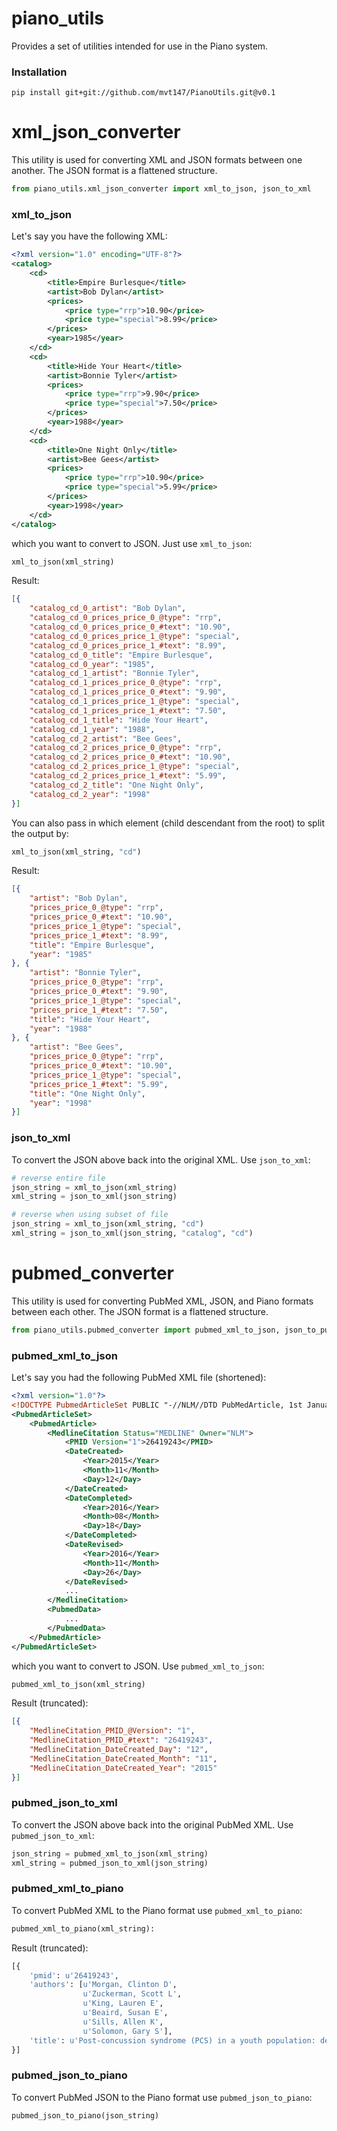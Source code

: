 # piano_utils
Provides a set of utilities intended for use in the Piano system.

### Installation
```
pip install git+git://github.com/mvt147/PianoUtils.git@v0.1
```

# xml_json_converter
This utility is used for converting XML and JSON formats between one another. The JSON format is a flattened structure.
```python
from piano_utils.xml_json_converter import xml_to_json, json_to_xml
```

### xml_to_json
Let's say you have the following XML:
```xml
<?xml version="1.0" encoding="UTF-8"?>
<catalog>
    <cd>
        <title>Empire Burlesque</title>
        <artist>Bob Dylan</artist>
        <prices>
            <price type="rrp">10.90</price>
            <price type="special">8.99</price>
        </prices>
        <year>1985</year>
    </cd>
    <cd>
        <title>Hide Your Heart</title>
        <artist>Bonnie Tyler</artist>
        <prices>
            <price type="rrp">9.90</price>
            <price type="special">7.50</price>
        </prices>
        <year>1988</year>
    </cd>
    <cd>
        <title>One Night Only</title>
        <artist>Bee Gees</artist>
        <prices>
            <price type="rrp">10.90</price>
            <price type="special">5.99</price>
        </prices>
        <year>1998</year>
    </cd>
</catalog>
```
which you want to convert to JSON. Just use ```xml_to_json```:
```python
xml_to_json(xml_string)
```

Result:
```json
[{
    "catalog_cd_0_artist": "Bob Dylan",
    "catalog_cd_0_prices_price_0_@type": "rrp",
    "catalog_cd_0_prices_price_0_#text": "10.90",
    "catalog_cd_0_prices_price_1_@type": "special",
    "catalog_cd_0_prices_price_1_#text": "8.99",
    "catalog_cd_0_title": "Empire Burlesque",
    "catalog_cd_0_year": "1985",
    "catalog_cd_1_artist": "Bonnie Tyler",
    "catalog_cd_1_prices_price_0_@type": "rrp",
    "catalog_cd_1_prices_price_0_#text": "9.90",
    "catalog_cd_1_prices_price_1_@type": "special",
    "catalog_cd_1_prices_price_1_#text": "7.50",
    "catalog_cd_1_title": "Hide Your Heart",
    "catalog_cd_1_year": "1988",
    "catalog_cd_2_artist": "Bee Gees",
    "catalog_cd_2_prices_price_0_@type": "rrp",
    "catalog_cd_2_prices_price_0_#text": "10.90",
    "catalog_cd_2_prices_price_1_@type": "special",
    "catalog_cd_2_prices_price_1_#text": "5.99",
    "catalog_cd_2_title": "One Night Only",
    "catalog_cd_2_year": "1998"
}]
```
You can also pass in which element (child descendant from the root) to split the output by:
```python
xml_to_json(xml_string, "cd")
```
Result:
```json
[{
    "artist": "Bob Dylan",
    "prices_price_0_@type": "rrp",
    "prices_price_0_#text": "10.90",
    "prices_price_1_@type": "special",
    "prices_price_1_#text": "8.99",
    "title": "Empire Burlesque",
    "year": "1985"
}, {
    "artist": "Bonnie Tyler",
    "prices_price_0_@type": "rrp",
    "prices_price_0_#text": "9.90",
    "prices_price_1_@type": "special",
    "prices_price_1_#text": "7.50",
    "title": "Hide Your Heart",
    "year": "1988"
}, {
    "artist": "Bee Gees",
    "prices_price_0_@type": "rrp",
    "prices_price_0_#text": "10.90",
    "prices_price_1_@type": "special",
    "prices_price_1_#text": "5.99",
    "title": "One Night Only",
    "year": "1998"
}]
```

### json_to_xml
To convert the JSON above back into the original XML. Use ```json_to_xml```:
```python
# reverse entire file
json_string = xml_to_json(xml_string)
xml_string = json_to_xml(json_string)

# reverse when using subset of file
json_string = xml_to_json(xml_string, "cd")
xml_string = json_to_xml(json_string, "catalog", "cd")
```
# pubmed_converter
This utility is used for converting PubMed XML, JSON, and Piano formats between each other. The JSON format is a flattened structure.
```python
from piano_utils.pubmed_converter import pubmed_xml_to_json, json_to_pubmed_xml, pubmed_xml_to_piano, pubmed_json_to_piano
```
### pubmed_xml_to_json
Let's say you had the following PubMed XML file (shortened):
```xml
<?xml version="1.0"?>
<!DOCTYPE PubmedArticleSet PUBLIC "-//NLM//DTD PubMedArticle, 1st January 2017//EN" "https://dtd.nlm.nih.gov/ncbi/pubmed/out/pubmed_170101.dtd">
<PubmedArticleSet>
    <PubmedArticle>
        <MedlineCitation Status="MEDLINE" Owner="NLM">
            <PMID Version="1">26419243</PMID>
            <DateCreated>
                <Year>2015</Year>
                <Month>11</Month>
                <Day>12</Day>
            </DateCreated>
            <DateCompleted>
                <Year>2016</Year>
                <Month>08</Month>
                <Day>18</Day>
            </DateCompleted>
            <DateRevised>
                <Year>2016</Year>
                <Month>11</Month>
                <Day>26</Day>
            </DateRevised>
            ...
        </MedlineCitation>
        <PubmedData>
            ...
        </PubmedData>
    </PubmedArticle>
</PubmedArticleSet>
```
which you want to convert to JSON. Use ```pubmed_xml_to_json```:
```python
pubmed_xml_to_json(xml_string)
```
Result (truncated):
```json
[{
    "MedlineCitation_PMID_@Version": "1",
    "MedlineCitation_PMID_#text": "26419243",
    "MedlineCitation_DateCreated_Day": "12",
    "MedlineCitation_DateCreated_Month": "11",
    "MedlineCitation_DateCreated_Year": "2015"
}]
```
### pubmed_json_to_xml
To convert the JSON above back into the original PubMed XML. Use ```pubmed_json_to_xml```:
```python
json_string = pubmed_xml_to_json(xml_string)
xml_string = pubmed_json_to_xml(json_string)
```
### pubmed_xml_to_piano
To convert PubMed XML to the Piano format use ```pubmed_xml_to_piano```:
```python
pubmed_xml_to_piano(xml_string):
```
Result (truncated):
```python
[{
    'pmid': u'26419243',
    'authors': [u'Morgan, Clinton D',
                u'Zuckerman, Scott L',
                u'King, Lauren E',
                u'Beaird, Susan E',
                u'Sills, Allen K',
                u'Solomon, Gary S'],
    'title': u'Post-concussion syndrome (PCS) in a youth population: defining the diagnostic value and cost-utility of brain imaging.',
}]
```
### pubmed_json_to_piano
To convert PubMed JSON to the Piano format use ```pubmed_json_to_piano```:
```python
pubmed_json_to_piano(json_string)
```